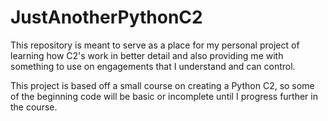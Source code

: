 # JustAnotherPythonC2
This repository is meant to serve as a place for my personal project of learning how C2's work in better detail and also providing me with something to use on engagements that I understand and can control.

This project is based off a small course on creating a Python C2, so some of the beginning code will be basic or incomplete until I progress further in the course. 
